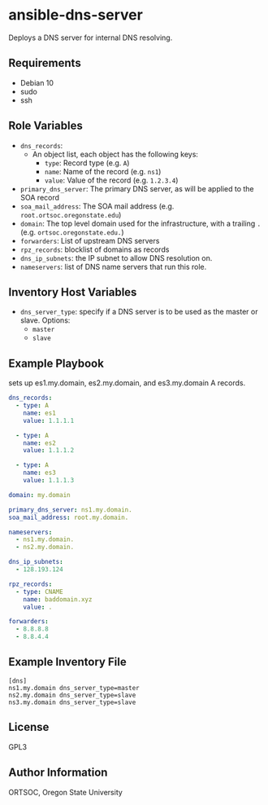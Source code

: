ansible-dns-server
=========

Deploys a DNS server for internal DNS resolving.

Requirements
------------

- Debian 10
- sudo
- ssh

Role Variables
--------------

- `dns_records`:
  - An object list, each object has the following keys:
    - `type`: Record type (e.g. `A`)
    - `name`: Name of the record (e.g. `ns1`)
    - `value`: Value of the record (e.g. `1.2.3.4`)
- `primary_dns_server`: The primary DNS server, as will be applied to the SOA record
- `soa_mail_address`: The SOA mail address (e.g. `root.ortsoc.oregonstate.edu`)
- `domain`: The top level domain used for the infrastructure, with a trailing `.` (e.g. `ortsoc.oregonstate.edu.`)
- `forwarders`: List of upstream DNS servers
- `rpz_records`: blocklist of domains as records
- `dns_ip_subnets`: the IP subnet to allow DNS resolution on.
- `nameservers`: list of DNS name servers that run this role.

Inventory Host Variables
------------

- `dns_server_type`: specify if a DNS server is to be used as the master or slave. Options:
    - `master`
    - `slave`

Example Playbook
----------------

sets up es1.my.domain, es2.my.domain, and es3.my.domain A records.
```yaml
dns_records:
  - type: A
    name: es1
    value: 1.1.1.1

  - type: A
    name: es2
    value: 1.1.1.2

  - type: A
    name: es3
    value: 1.1.1.3

domain: my.domain

primary_dns_server: ns1.my.domain.
soa_mail_address: root.my.domain.

nameservers:
  - ns1.my.domain.
  - ns2.my.domain.

dns_ip_subnets:
  - 128.193.124

rpz_records:
  - type: CNAME
    name: baddomain.xyz
    value: .

forwarders:
  - 8.8.8.8
  - 8.8.4.4
```

Example Inventory File
--------
```
[dns]
ns1.my.domain dns_server_type=master
ns2.my.domain dns_server_type=slave
ns3.my.domain dns_server_type=slave
```

License
-------

GPL3

Author Information
------------------

ORTSOC, Oregon State University
